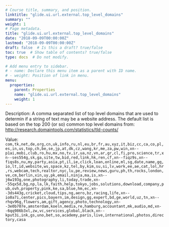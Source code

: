 ```yaml
---
# Course title, summary, and position.
linktitle: "glide.ui.url.external.top_level_domains"
summary: ""
weight: 1
# Page metadata.
title: "glide.ui.url.external.top_level_domains"
date: "2018-09-09T00:00:00Z"
lastmod: "2018-09-09T00:00:00Z"
draft: false  # Is this a draft? true/false
toc: true  # Show table of contents? true/false
type: docs  # Do not modify.

# Add menu entry to sidebar.
# - name: Declare this menu item as a parent with ID name.
# - weight: Position of link in menu.
menu:
  properties:
    parent: Properties
    name: "glide.ui.url.external.top_level_domains"
    weight: 1
---
```


Description: A comma separated list of top level domains that are used to determin if a string of text may be a website address. The default list is based on the top 200 (or so) common top level domains from: http://research.domaintools.com/statistics/tld-counts/


Value: `com,tk,net,de,org,cn,uk,info,ru,nl,eu,br,fr,au,xyz,it,biz,cc,ca,co,pl,es,in,us,top,ch,be,se,jp,at,dk,cz,wang,kr,me,za,pw,win,xn--p1ai,mobi,club,ro,hu,mx,no,tv,ir,ua,nz,vn,ar,gr,cl,fi,pro,science,tr,xn--ses554g,sk,ga,site,tw,bid,red,link,hk,ren,cf,xn--fiqz9s,xn--fiqs8s,nu,my,party,asia,pt,il,ie,click,loan,online,ml,sg,date,name,gq,io,lt,id,website,ws,space,kz,tel,by,kim,su,si,lv,work,ee,ae,cat,lol,hr,rs,webcam,tech,realtor,nyc,lu,pe,review,news,guru,ph,th,rocks,london,ve,cm,berlin,xin,uy,pk,email,ninja,ma,is,xn--j6w193g,one,photography,li,today,trade,xn--55qx5d,bg,np,la,lk,faith,help,tokyo,jobs,solutions,download,company,pub,ovh,property,pink,ke,sa,blue,hm,ec,xn--3ds443g,cricket,cloud,tips,ng,aero,bz,racing,life,xn--io0a7i,center,pics,bayern,im,design,gg,expert,bd,ge,world,uz,tn,xn--rhqv96g,flowers,am,gift,agency,photo,technology,xn--3e0b707e,amsterdam,koeln,media,re,hamburg,accountant,mk,audio,md,xn--6qq986b3xl,zw,vc,services,global,black,xn--kput3i,ink,gs,uno,bet,so,academy,paris,live,international,photos,directory,casa`